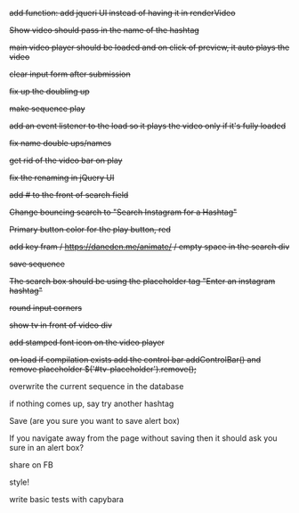 ~~add function: add jqueri UI instead of having it in renderVideo~~

~~Show video should pass in the name of the hashtag~~

~~main video player should be loaded and on click of preview, it auto plays the video~~

~~clear input form after submission~~

~~fix up the doubling up~~

~~make sequence play~~

~~add an event listener to the load so it plays the video only if it's fully loaded~~

~~fix name double ups/names~~

~~get rid of the video bar on play~~

~~fix the renaming in jQuery UI~~

~~add # to the front of search field~~

~~Change bouncing search to "Search Instagram for a Hashtag"~~

~~Primary button color for the play button, red~~

~~add key fram / https://daneden.me/animate/ / empty space in the search div~~

~~save sequence~~

~~The search box should be using the placeholder tag "Enter an instagram hashtag"~~

~~round input corners~~

~~show tv in front of video div~~

~~add stamped font icon on the video player~~

~~on load if compilation exists add the control bar addControlBar() and remove placeholder $('#tv-placeholder').remove();~~

overwrite the current sequence in the database

if nothing comes up, say try another hashtag

Save (are you sure you want to save alert box)

If you navigate away from the page without saving then it should ask you sure in an alert box?

share on FB

style!

write basic tests with capybara





